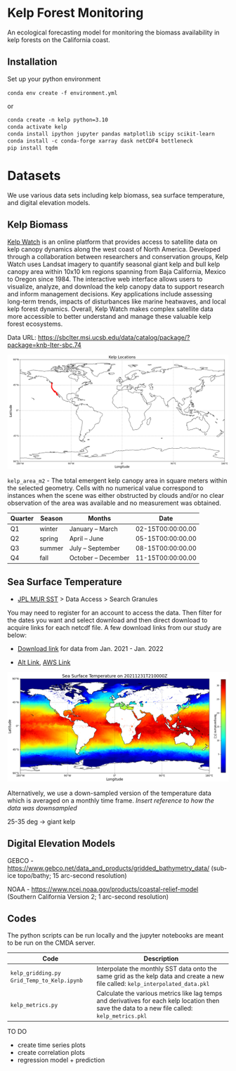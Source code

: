 # Kelp Forest Monitoring

An ecological forecasting model for monitoring the biomass availability in kelp forests on the California coast. 

## Installation

Set up your python environment

`conda env create -f environment.yml`

or 

```
conda create -n kelp python=3.10
conda activate kelp
conda install ipython jupyter pandas matplotlib scipy scikit-learn
conda install -c conda-forge xarray dask netCDF4 bottleneck
pip install tqdm
```


# Datasets

We use various data sets including kelp biomass, sea surface temperature, and digital elevation models.

## Kelp Biomass

[Kelp Watch](https://kelpwatch.org/) is an online platform that provides access to satellite data on kelp canopy dynamics along the west coast of North America. Developed through a collaboration between researchers and conservation groups, Kelp Watch uses Landsat imagery to quantify seasonal giant kelp and bull kelp canopy area within 10x10 km regions spanning from Baja California, Mexico to Oregon since 1984. The interactive web interface allows users to visualize, analyze, and download the kelp canopy data to support research and inform management decisions. Key applications include assessing long-term trends, impacts of disturbances like marine heatwaves, and local kelp forest dynamics. Overall, Kelp Watch makes complex satellite data more accessible to better understand and manage these valuable kelp forest ecosystems.

Data URL: https://sbclter.msi.ucsb.edu/data/catalog/package/?package=knb-lter-sbc.74

![](Figures/kelp_california.png)

`kelp_area_m2` - The total emergent kelp canopy area in square meters within the selected geometry. Cells with no numerical value correspond to instances when the scene was either obstructed by clouds and/or no clear observation of the area was available and no measurement was obtained.


| Quarter | Season        | Months                  | Date              |
| ------- | ------------- | ----------------------- | ----------------- |
| Q1      | winter        | January – March         | 02-15T00:00:00.00 |
| Q2      | spring        | April – June            | 05-15T00:00:00.00 |
| Q3      | summer        | July – September        | 08-15T00:00:00.00 |
| Q4      | fall          | October – December      | 11-15T00:00:00.00 |


## Sea Surface Temperature
- [JPL MUR SST](https://podaac.jpl.nasa.gov/dataset/MUR-JPL-L4-GLOB-v4.1) > Data Access > Search Granules

You may need to register for an account to access the data. Then filter for the dates you want and select download and then direct download to acquire links for each netcdf file. A few download links from our study are below:

- [Download link](https://search.earthdata.nasa.gov/downloads/4436350485) for data from Jan. 2021 - Jan. 2022

- [Alt Link](https://cmr.earthdata.nasa.gov/virtual-directory/collections/C1996881146-POCLOUD/temporal), [AWS Link](https://registry.opendata.aws/mur/#usageexa)

![](Figures/temperature_map.png)

Alternatively, we use a down-sampled version of the temperature data which is averaged on a monthly time frame. *Insert reference to how the data was downsampled*

25-35 deg -> giant kelp

## Digital Elevation Models

GEBCO - https://www.gebco.net/data_and_products/gridded_bathymetry_data/ (sub-ice topo/bathy; 15 arc-second resolution)

NOAA - https://www.ncei.noaa.gov/products/coastal-relief-model (Southern California Version 2; 1 arc-second resolution)

## Codes

The python scripts can be run locally and the jupyter notebooks are meant to be run on the CMDA server.

| Code | Description |
| ---- | ----------- |
| `kelp_gridding.py`  `Grid_Temp_to_Kelp.ipynb` | Interpolate the monthly SST data onto the same grid as the kelp data and create a new file called: `kelp_interpolated_data.pkl` |
| `kelp_metrics.py` | Calculate the various metrics like lag temps and derivatives for each kelp location then save the data to a new file called: `kelp_metrics.pkl` |

TO DO
- create time series plots
- create correlation plots
- regression model + prediction
